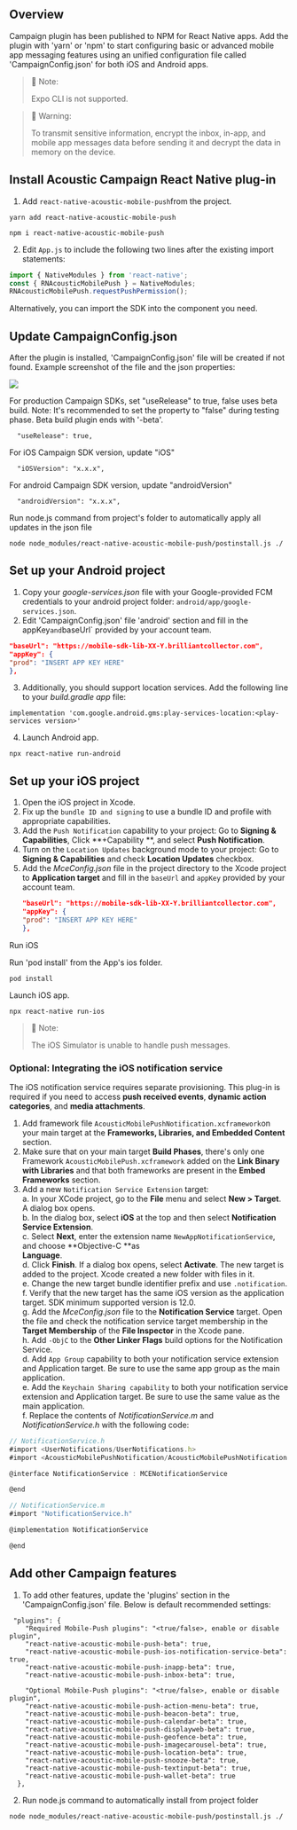 ## Overview

Campaign plugin has been published to NPM for React Native apps.  Add the plugin with 'yarn' or 'npm' to start configuring basic or advanced mobile app messaging features using an unified configuration file called 'CampaignConfig.json' for both iOS and Android apps.

> 📘 Note:
> 
> Expo CLI is not supported.

> 🚧 Warning:
> 
> To transmit sensitive information, encrypt the inbox, in-app, and mobile app messages data before sending it and decrypt the data in memory on the device.



## Install Acoustic Campaign React Native plug-in

1. Add `react-native-acoustic-mobile-push`from the project.

```shell yarn
yarn add react-native-acoustic-mobile-push
```

```shell npm
npm i react-native-acoustic-mobile-push
```

2. Edit `App.js` to include the following two lines after the existing import statements:

```javascript
import { NativeModules } from 'react-native';
const { RNAcousticMobilePush } = NativeModules;
RNAcousticMobilePush.requestPushPermission();
```

Alternatively, you can import the SDK into the component you need.

## Update CampaignConfig.json

After the plugin is installed, 'CampaignConfig.json' file will be created if not found.  Example screenshot of the file and the json properties:

![](https://files.readme.io/53a3b4b-image.png)

For production Campaign SDKs, set "useRelease" to true, false uses beta build.  Note: It's recommended to set the property to "false" during testing phase.  Beta build plugin ends with '-beta'.

```shell json
  "useRelease": true,
```

For iOS Campaign SDK version, update "iOS"

```shell json
  "iOSVersion": "x.x.x",
```


For android Campaign SDK version, update "androidVersion"

```shell json
  "androidVersion": "x.x.x",
```

 Run node.js command from project's folder to automatically apply all updates in the json file

```Text shell
node node_modules/react-native-acoustic-mobile-push/postinstall.js ./
```

## Set up your Android project

1. Copy your _google-services.json_ file with your Google-provided FCM credentials to your android project folder: `android/app/google-services.json`.
2. Edit 'CampaignConfig.json' file 'android' section and fill in the appKey`and`baseUrl\` provided by your account team.

```json
"baseUrl": "https://mobile-sdk-lib-XX-Y.brilliantcollector.com",
"appKey": {
"prod": "INSERT APP KEY HERE"
},
```

3. Additionally, you should support location services. Add the following line to your _build.gradle app_ file:

```Text build.gradle
implementation 'com.google.android.gms:play-services-location:<play-services version>'
```

4. Launch Android app.

```text shell
npx react-native run-android
```

## Set up your iOS project

1. Open the iOS project in Xcode.
2. Fix up the `bundle ID and signing` to use a bundle ID and profile with appropriate capabilities.
3. Add the `Push Notification` capability to your project: Go to **Signing & Capabilities**, Click **+Capability **, and select **Push Notification**.
4. Turn on the `Location Updates` background mode to your project: Go to **Signing & Capabilities** and check **Location Updates** checkbox.
5. Add the _MceConfig.json_ file in the project directory to the Xcode project to **Application target** and fill in the `baseUrl` and `appKey` provided by your account team.
   ```json
   "baseUrl": "https://mobile-sdk-lib-XX-Y.brilliantcollector.com",
   "appKey": {
   "prod": "INSERT APP KEY HERE"
   },
   ```

Run iOS

Run 'pod install' from the App's ios folder.

```Text shell
pod install
```

Launch iOS app.

```Text shell
npx react-native run-ios
```

> 📘 Note:
> 
> The iOS Simulator is unable to handle push messages.

### Optional: Integrating the iOS notification service

The iOS notification service requires separate provisioning. This plug-in is required if you need to access **push received events**, **dynamic action categories**, and **media attachments**. 

1. Add framework file `AcousticMobilePushNotification.xcframework`on your main target at the **Frameworks, Libraries, and Embedded Content** section.
2. Make sure that on your main target **Build Phases**, there's only one Framework `AcousticMobilePush.xcframework` added on the **Link Binary with Libraries** and that both frameworks are present in the **Embed Frameworks** section.
3. Add a new `Notification Service Extension` target:  
   a. In your XCode project, go to the **File** menu and select **New > Target**. A dialog box opens.  
   b. In the dialog box, select **iOS** at the top and then select **Notification Service Extension**.  
   c.  Select **Next**, enter the extension name `NewAppNotificationService`, and choose **Objective-C **as  
   **Language**.  
   d. Click **Finish**. If a dialog box opens, select **Activate**. The new target is added to the project. Xcode created a new folder with files in it.  
   e. Change the new target bundle identifier prefix and use `.notification`.  
   f. Verify that the new target has the same iOS version as the application target. SDK minimum supported version is 12.0.  
   g. Add the _MceConfig.json_ file to the **Notification Service** target. Open the file and check the notification service target membership in the **Target Membership** of the **File Inspector** in the Xcode pane.  
   h. Add `-ObjC` to the **Other Linker Flags** build options for the Notification Service.  
   d. Add `App Group` capability to both your notification service extension and Application target. Be sure to use the same app group as the main application.  
   e. Add the `Keychain Sharing capability` to both your notification service extension and Application target. Be sure to use the same value as the main application.  
   f. Replace the contents of _NotificationService.m_ and _NotificationService.h_ with the following code:

```javascript NotificationService.h
// NotificationService.h
#import <UserNotifications/UserNotifications.h>
#import <AcousticMobilePushNotification/AcousticMobilePushNotification.h>

@interface NotificationService : MCENotificationService

@end
```
```javascript NotificationService.m
// NotificationService.m
#import "NotificationService.h"

@implementation NotificationService

@end
```

## Add other Campaign features

1. To add other features, update the 'plugins' section in the 'CampaignConfig.json' file.  Below is default recommended settings:

```Text CampaignConfig.json
 "plugins": {
    "Required Mobile-Push plugins": "<true/false>, enable or disable plugin",
    "react-native-acoustic-mobile-push-beta": true,
    "react-native-acoustic-mobile-push-ios-notification-service-beta": true,
    "react-native-acoustic-mobile-push-inapp-beta": true,
    "react-native-acoustic-mobile-push-inbox-beta": true,

    "Optional Mobile-Push plugins": "<true/false>, enable or disable plugin",
    "react-native-acoustic-mobile-push-action-menu-beta": true,
    "react-native-acoustic-mobile-push-beacon-beta": true,
    "react-native-acoustic-mobile-push-calendar-beta": true,
    "react-native-acoustic-mobile-push-displayweb-beta": true,
    "react-native-acoustic-mobile-push-geofence-beta": true,
    "react-native-acoustic-mobile-push-imagecarousel-beta": true,
    "react-native-acoustic-mobile-push-location-beta": true,
    "react-native-acoustic-mobile-push-snooze-beta": true,
    "react-native-acoustic-mobile-push-textinput-beta": true,
    "react-native-acoustic-mobile-push-wallet-beta": true
  },
```

2. Run node.js command to automatically install from project folder

```Text shell
node node_modules/react-native-acoustic-mobile-push/postinstall.js ./
```